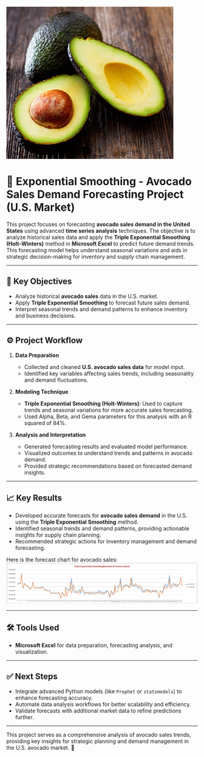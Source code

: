 ![Avocado image](https://github.com/dhanusha123/Exponential-Smoothing---Avocado-sales-forecasting/blob/main/Avocado.jpg?raw=true)

# 🥑 Exponential Smoothing - Avocado Sales Demand Forecasting Project (U.S. Market)

This project focuses on forecasting **avocado sales demand in the United States** using advanced **time series analysis** techniques. The objective is to analyze historical sales data and apply the **Triple Exponential Smoothing (Holt-Winters)** method in **Microsoft Excel** to predict future demand trends. This forecasting model helps understand seasonal variations and aids in strategic decision-making for inventory and supply chain management.

---

## 🚀 Key Objectives
- Analyze historical **avocado sales** data in the U.S. market.  
- Apply **Triple Exponential Smoothing** to forecast future sales demand.  
- Interpret seasonal trends and demand patterns to enhance inventory and business decisions. 

---

## ⚙️ Project Workflow
1. **Data Preparation**  
   - Collected and cleaned **U.S. avocado sales data** for model input.  
   - Identified key variables affecting sales trends, including seasonality and demand fluctuations.

2. **Modeling Technique**  
   - **Triple Exponential Smoothing (Holt-Winters)**: Used to capture trends and seasonal variations for more accurate sales forecasting.
   - Used Alpha, Beta, and Gema parameters for this analysis with an R squared of 84%. 

3. **Analysis and Interpretation**  
   - Generated forecasting results and evaluated model performance.  
   - Visualized outcomes to understand trends and patterns in avocado demand.  
   - Provided strategic recommendations based on forecasted demand insights.

---

## 📈 Key Results
- Developed accurate forecasts for **avocado sales demand** in the U.S. using the **Triple Exponential Smoothing** method.  
- Identified seasonal trends and demand patterns, providing actionable insights for supply chain planning.   
- Recommended strategic actions for inventory management and demand forecasting.

Here is the forecast chart for avocado sales:
![Avocado Sales Forecast](https://github.com/dhanusha123/Exponential-Smoothing---Avocado-sales-forecasting/blob/main/Demand%20Vs%20Forecast.png?raw=true)


---

## 🛠️ Tools Used
- **Microsoft Excel** for data preparation, forecasting analysis, and visualization.

---

## ✅ Next Steps
- Integrate advanced Python models (like `Prophet` or `statsmodels`) to enhance forecasting accuracy.  
- Automate data analysis workflows for better scalability and efficiency.  
- Validate forecasts with additional market data to refine predictions further.

---

This project serves as a comprehensive analysis of avocado sales trends, providing key insights for strategic planning and demand management in the U.S. avocado market. 🌿
